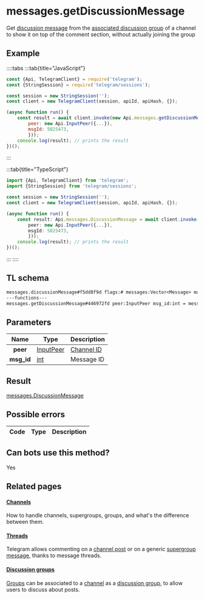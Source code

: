# messages.getDiscussionMessage

Get [discussion message](https://core.telegram.org/api/threads) from the [associated discussion group](https://core.telegram.org/api/discussion) of a channel to show it on top of the comment section, without actually joining the group

## Example

::::tabs
:::tab{title="JavaScript"}

```js
const {Api, TelegramClient} = require('telegram');
const {StringSession} = require('telegram/sessions');

const session = new StringSession('');
const client = new TelegramClient(session, apiId, apiHash, {});

(async function run() {
    const result = await client.invoke(new Api.messages.getDiscussionMessage({
		peer: new Api.InputPeer({...}),
		msgId: 5025473,
		}));
    console.log(result); // prints the result
})();
```

:::

:::tab{title="TypeScript"}

```ts
import {Api, TelegramClient} from 'telegram';
import {StringSession} from 'telegram/sessions';

const session = new StringSession('');
const client = new TelegramClient(session, apiId, apiHash, {});

(async function run() {
    const result: Api.messages.DiscussionMessage = await client.invoke(new Api.messages.getDiscussionMessage({
		peer: new Api.InputPeer({...}),
		msgId: 5025473,
		}));
    console.log(result); // prints the result
})();
```

:::
::::

## TL schema

```txt
messages.discussionMessage#f5dd8f9d flags:# messages:Vector<Message> max_id:flags.0?int read_inbox_max_id:flags.1?int read_outbox_max_id:flags.2?int chats:Vector<Chat> users:Vector<User> = messages.DiscussionMessage;
---functions---
messages.getDiscussionMessage#446972fd peer:InputPeer msg_id:int = messages.DiscussionMessage;
```

## Parameters

|    Name    | Type                                                  | Description                                         |
| :--------: | ----------------------------------------------------- | --------------------------------------------------- |
|  **peer**  | [InputPeer](https://core.telegram.org/type/InputPeer) | [Channel ID](https://core.telegram.org/api/channel) |
| **msg_id** | [int](https://core.telegram.org/type/int)             | Message ID                                          |

## Result

[messages.DiscussionMessage](https://core.telegram.org/type/messages.DiscussionMessage)

## Possible errors

| Code | Type | Description |
| :--: | ---- | ----------- |

## Can bots use this method?

Yes

## Related pages

#### [Channels](https://core.telegram.org/api/channel)

How to handle channels, supergroups, groups, and what's the difference between them.

#### [Threads](https://core.telegram.org/api/threads)

Telegram allows commenting on a [channel post](https://core.telegram.org/api/channel) or on a generic [supergroup message](https://core.telegram.org/api/channel), thanks to message threads.

#### [Discussion groups](https://core.telegram.org/api/discussion)

[Groups](https://core.telegram.org/api/channel) can be associated to a [channel](https://core.telegram.org/api/channel) as a [discussion group](https://telegram.org/blog/privacy-discussions-web-bots), to allow users to discuss about posts.
